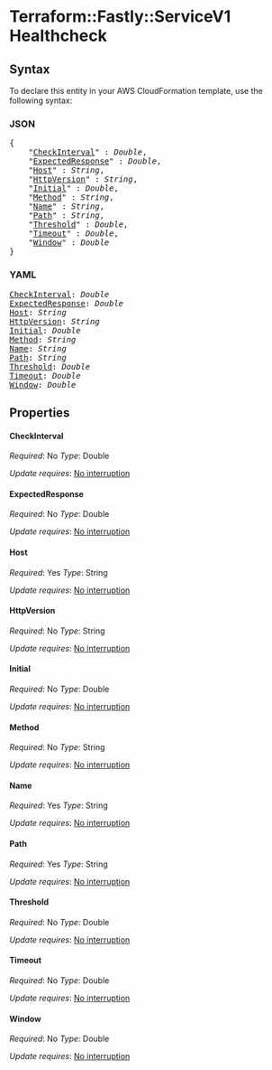 # Terraform::Fastly::ServiceV1 Healthcheck

## Syntax

To declare this entity in your AWS CloudFormation template, use the following syntax:

### JSON

<pre>
{
    "<a href="#checkinterval" title="CheckInterval">CheckInterval</a>" : <i>Double</i>,
    "<a href="#expectedresponse" title="ExpectedResponse">ExpectedResponse</a>" : <i>Double</i>,
    "<a href="#host" title="Host">Host</a>" : <i>String</i>,
    "<a href="#httpversion" title="HttpVersion">HttpVersion</a>" : <i>String</i>,
    "<a href="#initial" title="Initial">Initial</a>" : <i>Double</i>,
    "<a href="#method" title="Method">Method</a>" : <i>String</i>,
    "<a href="#name" title="Name">Name</a>" : <i>String</i>,
    "<a href="#path" title="Path">Path</a>" : <i>String</i>,
    "<a href="#threshold" title="Threshold">Threshold</a>" : <i>Double</i>,
    "<a href="#timeout" title="Timeout">Timeout</a>" : <i>Double</i>,
    "<a href="#window" title="Window">Window</a>" : <i>Double</i>
}
</pre>

### YAML

<pre>
<a href="#checkinterval" title="CheckInterval">CheckInterval</a>: <i>Double</i>
<a href="#expectedresponse" title="ExpectedResponse">ExpectedResponse</a>: <i>Double</i>
<a href="#host" title="Host">Host</a>: <i>String</i>
<a href="#httpversion" title="HttpVersion">HttpVersion</a>: <i>String</i>
<a href="#initial" title="Initial">Initial</a>: <i>Double</i>
<a href="#method" title="Method">Method</a>: <i>String</i>
<a href="#name" title="Name">Name</a>: <i>String</i>
<a href="#path" title="Path">Path</a>: <i>String</i>
<a href="#threshold" title="Threshold">Threshold</a>: <i>Double</i>
<a href="#timeout" title="Timeout">Timeout</a>: <i>Double</i>
<a href="#window" title="Window">Window</a>: <i>Double</i>
</pre>

## Properties

#### CheckInterval

_Required_: No
_Type_: Double

_Update requires_: [No interruption](https://docs.aws.amazon.com/AWSCloudFormation/latest/UserGuide/using-cfn-updating-stacks-update-behaviors.html#update-no-interrupt)

#### ExpectedResponse

_Required_: No
_Type_: Double

_Update requires_: [No interruption](https://docs.aws.amazon.com/AWSCloudFormation/latest/UserGuide/using-cfn-updating-stacks-update-behaviors.html#update-no-interrupt)

#### Host

_Required_: Yes
_Type_: String

_Update requires_: [No interruption](https://docs.aws.amazon.com/AWSCloudFormation/latest/UserGuide/using-cfn-updating-stacks-update-behaviors.html#update-no-interrupt)

#### HttpVersion

_Required_: No
_Type_: String

_Update requires_: [No interruption](https://docs.aws.amazon.com/AWSCloudFormation/latest/UserGuide/using-cfn-updating-stacks-update-behaviors.html#update-no-interrupt)

#### Initial

_Required_: No
_Type_: Double

_Update requires_: [No interruption](https://docs.aws.amazon.com/AWSCloudFormation/latest/UserGuide/using-cfn-updating-stacks-update-behaviors.html#update-no-interrupt)

#### Method

_Required_: No
_Type_: String

_Update requires_: [No interruption](https://docs.aws.amazon.com/AWSCloudFormation/latest/UserGuide/using-cfn-updating-stacks-update-behaviors.html#update-no-interrupt)

#### Name

_Required_: Yes
_Type_: String

_Update requires_: [No interruption](https://docs.aws.amazon.com/AWSCloudFormation/latest/UserGuide/using-cfn-updating-stacks-update-behaviors.html#update-no-interrupt)

#### Path

_Required_: Yes
_Type_: String

_Update requires_: [No interruption](https://docs.aws.amazon.com/AWSCloudFormation/latest/UserGuide/using-cfn-updating-stacks-update-behaviors.html#update-no-interrupt)

#### Threshold

_Required_: No
_Type_: Double

_Update requires_: [No interruption](https://docs.aws.amazon.com/AWSCloudFormation/latest/UserGuide/using-cfn-updating-stacks-update-behaviors.html#update-no-interrupt)

#### Timeout

_Required_: No
_Type_: Double

_Update requires_: [No interruption](https://docs.aws.amazon.com/AWSCloudFormation/latest/UserGuide/using-cfn-updating-stacks-update-behaviors.html#update-no-interrupt)

#### Window

_Required_: No
_Type_: Double

_Update requires_: [No interruption](https://docs.aws.amazon.com/AWSCloudFormation/latest/UserGuide/using-cfn-updating-stacks-update-behaviors.html#update-no-interrupt)

